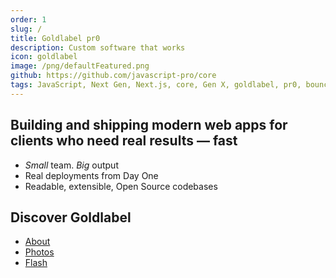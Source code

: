 ```yaml
---
order: 1
slug: /
title: Goldlabel pr0
description: Custom software that works
icon: goldlabel
image: /png/defaultFeatured.png
github: https://github.com/javascript-pro/core
tags: JavaScript, Next Gen, Next.js, core, Gen X, goldlabel, pr0, bouncer, AI Prompt Engineering, ChatGPT, OpenAI, Singularity, Frontend, Vanilla JS, TypeScript, React, Angular, Vue, Material UI, MUI, Flash, Server Side JavaScript, Node, Gatsby, NextJS, Headless CMS
---
```


## Building and shipping modern web apps for clients who need real results — fast

- _Small_ team. _Big_ output
- Real deployments from Day One
- Readable, extensible, Open Source codebases

## Discover Goldlabel

- [About](/work/company)
- [Photos](/balance/photos)
- [Flash](/free/flash)
